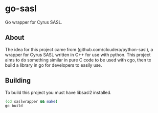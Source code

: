 # go-sasl
Go wrapper for Cyrus SASL. 

## About
The idea for this project came from (github.com/cloudera/python-sasl), a wrapper for Cyrus SASL written in C++ for use with python. This project aims to do something similar in pure C code to be used with cgo, then to build a library in go for developers to easily use. 


## Building
To build this project you must have libsasl2 installed.
```bash
(cd saslwrapper && make)
go build
```
